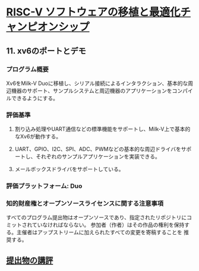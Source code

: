 # [RISC-V ソフトウェアの移植と最適化チャンピオンシップ](https://en.sophgo.com/competition/introduction.html?id=18&activeTab=rule-box)

## 11. xv6のポートとデモ

### プログラム概要

Xv6をMilk-V Duoに移植し、シリアル接続によるインタラクション、基本的な周辺機器のサポート、サンプルシステムと周辺機器のアプリケーションをコンパイルできるようにする。

### 評価基準

1. 割り込み処理やUART通信などの標準機能をサポートし、Milk-V上で基本的なXv6が動作する。

2. UART、GPIO、I2C、SPI、ADC、PWMなどの基本的な周辺ドライバをサポートし、それぞれのサンプルアプリケーションを実装できる。

3. メールボックスドライバをサポートしている。

### 評価プラットフォーム: Duo

### 知的財産権とオープンソースライセンスに関する注意事項

すべてのプログラム提出物はオープンソースであり、指定されたリポジトリにコミットされていなければならない。
参加者（作者）はその作品の権利を保持する。主催者はアップストリームに加えられたすべての変更を寄稿することを
推奨する。

## [提出物の講評](https://github.com/rv2036/rvspoc/tree/archive-rvspoc-2023/Results/Verifications/P2308)
